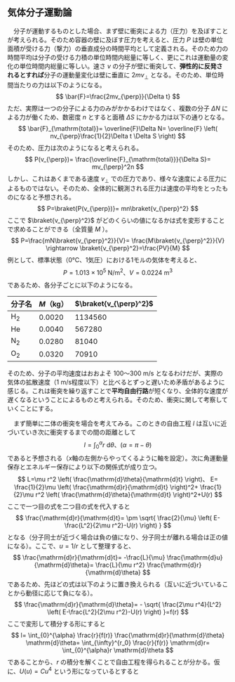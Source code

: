 
## 気体分子運動論

　分子が運動するものとした場合、まず壁に衝突による力（圧力）を及ぼすことが考えられる。そのため容器の壁に及ぼす圧力を考えると、圧力 $P$ は壁の単位面積が受ける力（撃力）の垂直成分の時間平均として定義される。そのため力の時間平均は分子の受ける力積の単位時間内総量に等しく、更にこれは運動量の変化の単位時間内総量に等しい。速さ $v$ の分子が壁に衝突して、**弾性的に反発されるとすれば**分子の運動量変化は壁に垂直に $2mv_{\perp}$ となる。そのため、単位時間当たりの力は以下のようになる。
$$
    \bar{F}=\frac{2mv_{\perp}}{\Delta t}
$$
ただ、実際は一つの分子による力のみがかかるわけではなく、複数の分子 $\Delta N$ による力が働くため、数密度 $n$ とすると面積 $\Delta S$ にかかる力は以下の通りとなる。
$$
    \bar{F}_{\mathrm{total}}=
    \overline{F}\Delta N=
    \overline{F}
    \left(
        nv_{\perp}\frac{1}{2}\Delta t
        \Delta S
    \right)
$$
そのため、圧力は次のようになると考えられる。
$$
    P(v_{\perp})=
    \frac{\overline{F}_{\mathrm{total}}}{\Delta S}=
    mv_{\perp}^2n
$$
しかし、これはあくまである速度 $v_{\perp}$ 
での圧力であり、様々な速度による圧力によるものではない。そのため、全体的に観測される圧力は速度の平均をとったものになると予想される。
$$
    P=\braket{P(v_{\perp})}=
    mn\braket{v_{\perp}^2}
$$
ここで $\braket{v_{\perp}^2}$ がどのくらいの値になるかは式を変形することで求めることができる（全質量 $M$ ）。
$$
    P=\frac{mN\braket{v_{\perp}^2}}{V}=
    \frac{M\braket{v_{\perp}^2}}{V}
    \rightarrow
    \braket{v_{\perp}^2}=\frac{PV}{M}
$$
例として、標準状態（0℃、1気圧）における1モルの気体を考えると、
$$
    P=1.013\times 10^5\ \mathrm{N/m^2}、
    V=0.0224\ \mathrm{m^3}
$$
であるため、各分子ごとに以下のようになる。

|分子名|$M$（kg）|$\braket{v_{\perp}^2}$|
|-|-|-|
|H$_2$|0.0020|1134560|
|He   |0.0040|567280|
|N$_2$|0.0280|81040|
|O$_2$|0.0320|70910|

そのため、分子の平均速度はおおよそ $100～300\ \mathrm{m/s}$ となるわけだが、実際の気体の拡散速度（1 m/s程度以下）と比べるとずっと遅いため矛盾があるように感じる。これは衝突を繰り返すことで**平均自由行路**が短くなり、全体的な速度が遅くなるということによるものと考えられる。そのため、衝突に関して考察していくことにする。

　まず簡単に二体の衝突を場合を考えてみる。このときの自由工程 $l$ は互いに近づいていき次に衝突するまでの間の距離として
$$
    l=\int_{0}^{\alpha}
    r\ \mathrm{d}\theta、
    \left(
        \alpha=\pi-\theta
    \right)
$$
であると予想される（$x$軸の左側からやってくるように軸を設定）。次に角運動量保存とエネルギー保存により以下の関係式が成り立つ。
$$
    L=\mu r^2
    \left(
        \frac{\mathrm{d}\theta}{\mathrm{d}t}
    \right)、
    E=
    \frac{1}{2}\mu \left(
        \frac{\mathrm{d}r}{\mathrm{d}t}
    \right)^2+
    \frac{1}{2}\mu
    r^2
    \left(
        \frac{\mathrm{d}\theta}{\mathrm{d}t}
    \right)^2+U(r)
$$
ここで一つ目の式を二つ目の式を代入すると
$$
    \frac{\mathrm{d}r}{\mathrm{d}t}=
    \pm
    \sqrt{
    \frac{2}{\mu}
    \left(
        E-\frac{L^2}{2\mu r^2}-U(r)
    \right)
    }
$$
となる（分子同士が近づく場合は負の値になり、分子同士が離れる場合は正の値になる）。ここで、$u=1/r$ として整理すると、
$$
    \frac{\mathrm{d}r}{\mathrm{d}t}=
    -\frac{L}{\mu}
    \frac{\mathrm{d}u}{\mathrm{d}\theta}=
    \frac{L}{\mu r^2}
    \frac{\mathrm{d}r}{\mathrm{d}\theta}
$$
であるため、先ほどの式は以下のように置き換えられる（互いに近づいていることから動径に応じて負になる）。
$$
    \frac{\mathrm{d}r}{\mathrm{d}\theta}=
    -
    \sqrt{
    \frac{2\mu r^4}{L^2}
    \left(
        E-\frac{L^2}{2\mu r^2}-U(r)
    \right)
    }=f(r)
$$
ここで変形して積分する形にすると
$$
    l=
    \int_{0}^{\alpha}
    \frac{r}{f(r)}
    \frac{\mathrm{d}r}{\mathrm{d}\theta}
    \mathrm{d}\theta=
    \int_{\infty}^{r_0}
    \frac{r}{f(r)}
    \mathrm{d}r=
    \int_{0}^{\alpha}r
    \mathrm{d}\theta
$$
であることから、$r$ の積分を解くことで自由工程を得られることが分かる。仮に、$U(u)=Cu^4$ という形になっているとすると

